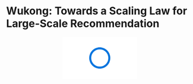 

# Wukong: Towards a Scaling Law for Large-Scale Recommendation 
<!DOCTYPE html>
<html lang="en">
<head>
<meta charset="UTF-8">
<meta name="viewport" content="width=device-width, initial-scale=1.0">
<style>
    .centered {
        text-align: center;
    }
</style>
</head>
<body>
    <div class="centered">
        <img src="./asset/Meta.gif" width="200px">
    </div>
</body>
</html>
